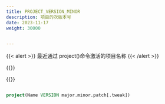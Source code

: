 ```yaml
---
title: PROJECT_VERSION_MINOR
description: 项目的次版本号
date: 2023-11-17
weight: 30000


---
```

<style>
th, td {
  border: 1px solid rgb(190, 190, 190);
}
</style>
{{< alert >}}
最近通过 project()命令激活的项目名称
{{< /alert >}}


{{<alert>}}

{{</alert>}}

```cmake

project(Name VERSION major.minor.patch[.tweak])

```


